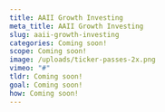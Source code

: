 ```yaml
---
title: AAII Growth Investing
meta_title: AAII Growth Investing
slug: aaii-growth-investing
categories: C﻿oming soon!
scope: C﻿oming soon!
image: /uploads/ticker-passes-2x.png
vimeo: "#"
tldr: C﻿oming soon!
goal: C﻿oming soon!
how: C﻿oming soon!
---
```

